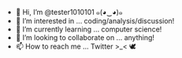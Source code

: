 - 👋 Hi, I’m @tester1010101  ๑(◕‿◕)๑
- 👀 I’m interested in ... coding/analysis/discussion!
- 🌱 I’m currently learning ... computer science!
- 💞️ I’m looking to collaborate on ... anything!
- 📫 How to reach me ... Twitter >\_< :dove:
